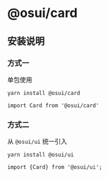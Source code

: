 # @osui/card

## 安装说明

### 方式一

单包使用

```
yarn install @osui/card
```

```
import Card from '@osui/card'
```

### 方式二

从 `@osui/ui` 统一引入

```
yarn install @osui/ui
```

```
import {Card} from '@osui/ui';
```



